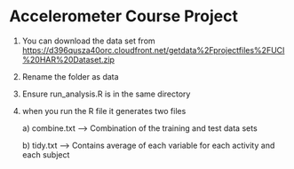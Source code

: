 Accelerometer Course Project
=============================

1. You can download the data set from https://d396qusza40orc.cloudfront.net/getdata%2Fprojectfiles%2FUCI%20HAR%20Dataset.zip
2. Rename the folder as data
3. Ensure run_analysis.R is in the same directory
4. when you run the R file it generates two files

   a) combine.txt --> Combination of the training and test data sets
   
   b) tidy.txt --> Contains average of each variable for each activity and each subject

